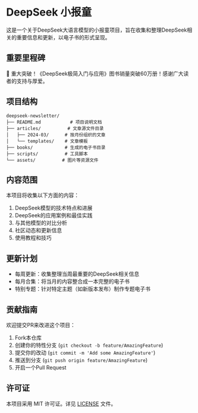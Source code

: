 # DeepSeek 小报童

这是一个关于DeepSeek大语言模型的小报童项目，旨在收集和整理DeepSeek相关的重要信息和更新，以电子书的形式呈现。

## 重要里程碑

🎉 重大突破！《DeepSeek极简入门与应用》图书销量突破60万册！感谢广大读者的支持与厚爱。

## 项目结构

```
deepseek-newsletter/
├── README.md           # 项目说明文档
├── articles/          # 文章源文件目录
│   ├── 2024-03/      # 按月份组织的文章
│   └── templates/    # 文章模板
├── books/            # 生成的电子书目录
├── scripts/          # 工具脚本
└── assets/          # 图片等资源文件
```

## 内容范围

本项目将收集以下方面的内容：

1. DeepSeek模型的技术特点和进展
2. DeepSeek的应用案例和最佳实践
3. 与其他模型的对比分析
4. 社区动态和更新信息
5. 使用教程和技巧

## 更新计划

- 每周更新：收集整理当周最重要的DeepSeek相关信息
- 每月合集：将当月的内容整合成一本完整的电子书
- 特别专题：针对特定主题（如新版本发布）制作专题电子书

## 贡献指南

欢迎提交PR来改进这个项目：

1. Fork本仓库
2. 创建你的特性分支 (`git checkout -b feature/AmazingFeature`)
3. 提交你的改动 (`git commit -m 'Add some AmazingFeature'`)
4. 推送到分支 (`git push origin feature/AmazingFeature`)
5. 开启一个Pull Request

## 许可证

本项目采用 MIT 许可证。详见 [LICENSE](LICENSE) 文件。 